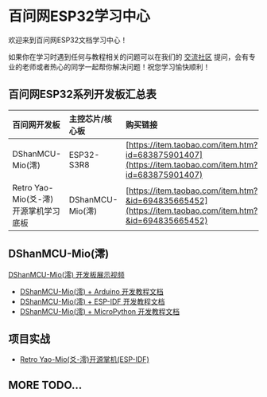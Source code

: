# 百问网ESP32学习中心

欢迎来到百问网ESP32文档学习中心！

如果你在学习时遇到任何与教程相关的问题可以在我们的 [交流社区](https://forums.100ask.net/) 提问，会有专业的老师或者热心的同学一起帮你解决问题！祝您学习愉快顺利！

## 百问网ESP32系列开发板汇总表

| 百问网开发板 | 主控芯片/核心板 | 购买链接 |
| :--- | :--- | :--- |
| DShanMCU-Mio(澪) | ESP32-S3R8 | [https://item.taobao.com/item.htm?id=683875901407](https://item.taobao.com/item.htm?id=683875901407)
| Retro Yao-Mio(爻-澪)开源掌机学习底板 | DShanMCU-Mio(澪) | [https://item.taobao.com/item.htm?&id=694835665452](https://item.taobao.com/item.htm?&id=694835665452)


## DShanMCU-Mio(澪)

[DShanMCU-Mio(澪) 开发板展示视频](https://www.bilibili.com/video/BV1Va411g7aY)

- [DShanMCU-Mio(澪) + Arduino 开发教程文档](DShanMCU-Mio/Arduino/chapter1-1.md)
- [DShanMCU-Mio(澪) + ESP-IDF 开发教程文档](DShanMCU-Mio/ESP-IDF/chapter1-1.md)
- [DShanMCU-Mio(澪) + MicroPython 开发教程文档](DShanMCU-Mio/MicroPython/chapter1-1.md)

## 项目实战

- [Retro Yao-Mio(爻-澪)开源掌机(ESP-IDF)](/Retro-Yao-Mio/)

## MORE TODO...
